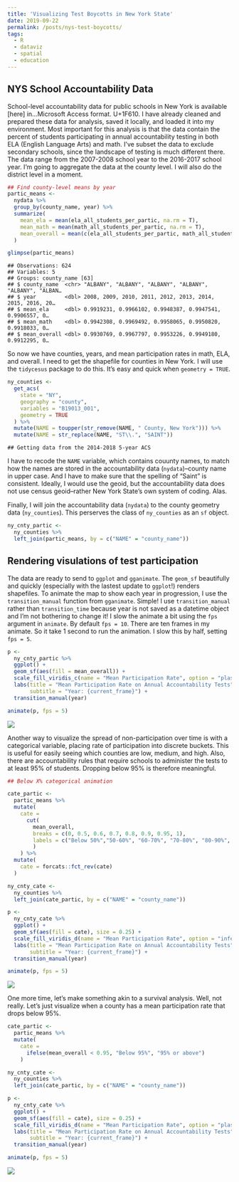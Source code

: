 ```yaml
---
title: 'Visualizing Test Boycotts in New York State'
date: 2019-09-22
permalink: /posts/nys-test-boycotts/
tags:
  - R
  - dataviz
  - spatial
  - education
---
```


## NYS School Accountability Data

School-level accountability data for public schools in New York is
available \[here\] in…Microsoft Access format. U+1F610. I have already
cleaned and prepared these data for analysis, saved it locally, and
loaded it into my environment. Most important for this analysis is that
the data contain the percent of students participating in annual
accountability testing in both ELA (English Language Arts) and math.
I’ve subset the data to exclude secondary schools, since the landscape
of testing is much different there. The data range from the 2007-2008
school year to the 2016-2017 school year. I’m going to aggregate the
data at the county level. I will also do the district level in a moment.

``` r
## Find county-level means by year
partic_means <-
  nydata %>% 
  group_by(county_name, year) %>% 
  summarize(
    mean_ela = mean(ela_all_students_per_partic, na.rm = T),
    mean_math = mean(math_all_students_per_partic, na.rm = T),
    mean_overall = mean(c(ela_all_students_per_partic, math_all_students_per_partic), na.rm = T)
  )

glimpse(partic_means)
```

    ## Observations: 624
    ## Variables: 5
    ## Groups: county_name [63]
    ## $ county_name  <chr> "ALBANY", "ALBANY", "ALBANY", "ALBANY", "ALBANY", "ALBAN…
    ## $ year         <dbl> 2008, 2009, 2010, 2011, 2012, 2013, 2014, 2015, 2016, 20…
    ## $ mean_ela     <dbl> 0.9919231, 0.9966102, 0.9948387, 0.9947541, 0.9906557, 0…
    ## $ mean_math    <dbl> 0.9942308, 0.9969492, 0.9958065, 0.9950820, 0.9918033, 0…
    ## $ mean_overall <dbl> 0.9930769, 0.9967797, 0.9953226, 0.9949180, 0.9912295, 0…

So now we have counties, years, and mean participation rates in math,
ELA, and overall. I need to get the shapefile for counties in New York.
I will use the `tidycesus` package to do this. It’s easy and quick when
`geometry = TRUE`.

``` r
ny_counties <-
  get_acs(
    state = "NY",
    geography = "county",
    variables = "B19013_001",
    geometry = TRUE
  ) %>%
  mutate(NAME = toupper(str_remove(NAME, " County, New York"))) %>% 
  mutate(NAME = str_replace(NAME, "ST\\.", "SAINT"))
```

    ## Getting data from the 2014-2018 5-year ACS

I have to recode the `NAME` variable, which contains couunty names, to
match how the names are stored in the accountability data
(`nydata`)–county name in upper case. And I have to make sure that the
spelling of “Saint” is consistent. Ideally, I would use the geoid, but
the accountability data does not use census geoid–rather New York
State’s own system of coding. Alas.

Finally, I will join the accountability data (`nydata`) to the county
geometry data (`ny_counties`). This perserves the class of `ny_counties`
as an `sf` object.

``` r
ny_cnty_partic <-
  ny_counties %>%
  left_join(partic_means, by = c("NAME" = "county_name"))
```

## Rendering visulations of test participation

The data are ready to send to `ggplot` and `gganimate`. The `geom_sf`
beautifully and quickly (especially with the lastest update to
`ggplot`\!) renders shapefiles. To animate the map to show each year in
progression, I use the `transition_manual` function from `gganimate`.
Simple\! I use `transition_manual` rather than `transition_time` because
year is not saved as a datetime object and I’m not bothering to change
it\! I slow the animate a bit using the `fps` argument in `animate`. By
default `fps = 10`. There are ten frames in my animate. So it take 1
second to run the animation. I slow this by half, setting `fps = 5`.

``` r
p <-
  ny_cnty_partic %>% 
  ggplot() +
  geom_sf(aes(fill = mean_overall)) +
  scale_fill_viridis_c(name = "Mean Participation Rate", option = "plasma", direction = 1) +
  labs(title = "Mean Participation Rate on Annual Accountability Tests", 
       subtitle = "Year: {current_frame}") +
  transition_manual(year)

animate(p, fps = 5)
```

![](http://ramorel.github.io/files/2019-09-22-map_of_test_boycotts_files/figure-gfm/map1-1.gif)<!-- -->

Another way to visualize the spread of non-participation over time is
with a categorical variable, placing rate of participation into discrete
buckets. This is useful for easily seeing which counties are low,
medium, and high. Also, there are accountability rules that require
schools to administer the tests to at least 95% of students. Dropping
below 95% is therefore meaningful.

``` r
## Below X% categorical animation

cate_partic <-
  partic_means %>% 
  mutate(
    cate = 
      cut(
        mean_overall, 
        breaks = c(0, 0.5, 0.6, 0.7, 0.8, 0.9, 0.95, 1), 
        labels = c("Below 50%","50-60%", "60-70%", "70-80%", "80-90%", "90-95%", "Above 95%")
        )
    ) %>% 
  mutate(
    cate = forcats::fct_rev(cate)
  )

ny_cnty_cate <-
  ny_counties %>%
  left_join(cate_partic, by = c("NAME" = "county_name"))

p <- 
  ny_cnty_cate %>% 
  ggplot() +
  geom_sf(aes(fill = cate), size = 0.25) +
  scale_fill_viridis_d(name = "Mean Participation Rate", option = "inferno", direction = -1) +
  labs(title = "Mean Participation Rate on Annual Accountability Tests", 
       subtitle = "Year: {current_frame}") +
  transition_manual(year) 

animate(p, fps = 5)
```

![](http://ramorel.github.io/files/2019-09-22-map_of_test_boycotts_files/figure-gfm/map2-1.gif)<!-- -->

One more time, let’s make something akin to a survival analysis. Well,
not really. Let’s just visualize when a county has a mean participation
rate that drops below 95%.

``` r
cate_partic <-
  partic_means %>% 
  mutate(
    cate = 
      ifelse(mean_overall < 0.95, "Below 95%", "95% or above")
    ) 

ny_cnty_cate <-
  ny_counties %>%
  left_join(cate_partic, by = c("NAME" = "county_name"))

p <- 
  ny_cnty_cate %>% 
  ggplot() +
  geom_sf(aes(fill = cate), size = 0.25) +
  scale_fill_viridis_d(name = "Mean Participation Rate", option = "plasma", direction = -1) +
  labs(title = "Mean Participation Rate on Annual Accountability Tests", 
       subtitle = "Year: {current_frame}") +
  transition_manual(year) 

animate(p, fps = 5)
```

![](http://ramorel.github.io/files/2019-09-22-map_of_test_boycotts_files/figure-gfm/map3-1.gif)<!-- -->
